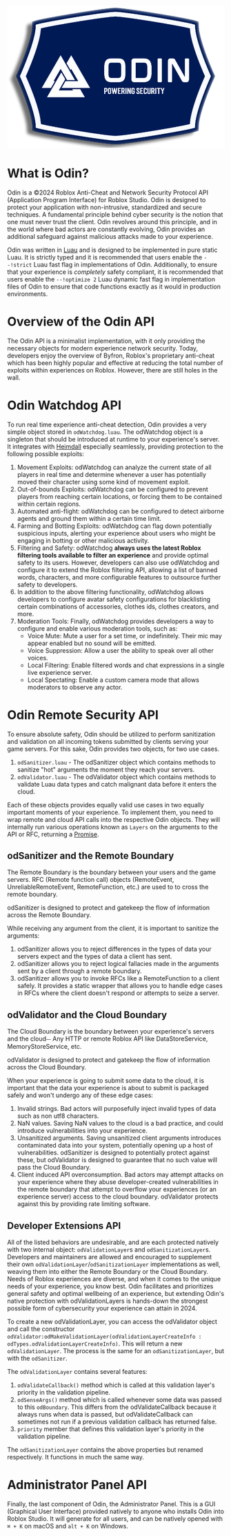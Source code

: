 ![ODIN Logo](../../../../../assets/OdinLogo-2.png)
# What is Odin?
Odin is a ©2024 Roblox Anti-Cheat and Network Security Protocol API (Application Program Interface) for Roblox Studio. Odin is designed to protect your application with non-intrusive, standardized and secure techniques. A fundamental principle behind cyber security is the notion that one must never trust the client. Odin revolves around this principle, and in the world where bad actors are constantly evolving, Odin provides an additional safeguard against malicious attacks made to your experience.

Odin was written in [Luau](https://github.com/luau-lang/luau) and is designed to be implemented in pure static Luau. It is strictly typed and it is recommended that users enable the `--!strict` Luau fast flag in implementations of Odin. Additionally, to ensure that your experience is *completely* safety compliant, it is recommended that users enable the `--!optimize 2` Luau dynamic fast flag in implementation files of Odin to ensure that code functions exactly as it would in production environments.

# Overview of the Odin API
The Odin API is a minimalist implementation, with it only providing the necessary objects for modern experience network security. Today, developers enjoy the overview of Byfron, Roblox's proprietary anti-cheat which has been highly popular and effective at reducing the total number of exploits within experiences on Roblox. However, there are still holes in the wall.

# Odin Watchdog API
To run real time experience anti-cheat detection, Odin provides a very simple object stored in `odWatchdog.luau`. The odWatchdog object is a singleton that should be introduced at runtime to your experience's server. It integrates with [Heimdall](https://github.com/include-marcy/Heimdall) especially seamlessly, providing protection to the following possible exploits:
1. Movement Exploits: odWatchdog can analyze the current state of all players in real time and determine whenever a user has potentially moved their character using some kind of movement exploit.
2. Out-of-bounds Exploits: odWatchdog can be configured to prevent players from reaching certain locations, or forcing them to be contained within certain regions.
3. Automated anti-flight: odWatchdog can be configured to detect airborne agents and ground them within a certain time limit.
4. Farming and Botting Exploits: odWatchdog can flag down potentially suspicious inputs, alerting your experience about users who might be engaging in botting or other malicious activity.
5. Filtering and Safety: odWatchdog **always uses the latest Roblox filtering tools available to filter an experience** and provide optimal safety to its users. However, developers can also use odWatchdog and configure it to extend the Roblox filtering API, allowing a list of banned words, characters, and more configurable features to outsource further safety to developers.
6. In addition to the above filtering functionality, odWatchdog allows developers to configure avatar safety configurations for blacklisting certain combinations of accessories, clothes ids, clothes creators, and more.
7. Moderation Tools: Finally, odWatchdog provides developers a way to configure and enable various moderation tools, such as:
    - Voice Mute: Mute a user for a set time, or indefinitely. Their mic may appear enabled but no sound will be emitted.
    - Voice Suppression: Allow a user the ability to speak over all other voices.
    - Local Filtering: Enable filtered words and chat expressions in a single live experience server.
    - Local Spectating: Enable a custom camera mode that allows moderators to observe any actor.

# Odin Remote Security API
To ensure absolute safety, Odin should be utilized to perform sanitization and validation on all incoming tokens submitted by clients serving your game servers. For this sake, Odin provides two objects, for two use cases.
1. `odSanitizer.luau` - The odSanitizer object which contains methods to sanitize "hot" arguments the moment they reach your servers.
2. `odValidator.luau` - The odValidator object which contains methods to validate Luau data types and catch malignant data before it enters the cloud.

Each of these objects provides equally valid use cases in two equally important moments of your experience.
To implement them, you need to wrap remote and cloud API calls into the respective Odin objects. They will internally run various operations known as `Layers` on the arguments to the API or RFC, returning a [Promise](https://github.com/evaera/roblox-lua-promise).

## odSanitizer and the Remote Boundary
The Remote Boundary is the boundary between your users and the game servers. RFC (Remote function call) objects (RemoteEvent, UnreliableRemoteEvent, RemoteFunction, etc.) are used to to cross the remote boundary.

odSanitizer is designed to protect and gatekeep the flow of information across the Remote Boundary.

While receiving any argument from the client, it is important to sanitize the arguments:
1. odSanitizer allows you to reject differences in the types of data your servers expect and the types of data a client has sent.
2. odSanitizer allows you to reject logical fallacies made in the arguments sent by a client through a remote boundary.
3. odSanitizer allows you to invoke RFCs like a RemoteFunction to a client safely. It provides a static wrapper that allows you to handle edge cases in RFCs where the client doesn't respond or attempts to seize a server.

## odValidator and the Cloud Boundary
The Cloud Boundary is the boundary between your experience's servers and the cloud⏤ Any HTTP or remote Roblox API like DataStoreService, MemoryStoreService, etc.

odValidator is designed to protect and gatekeep the flow of information across the Cloud Boundary.

When your experience is going to submit some data to the cloud, it is important that the data your experience is about to submit is packaged safely and won't undergo any of these edge cases:
1. Invalid strings. Bad actors will purposefully inject invalid types of data such as non utf8 characters.
2. NaN values. Saving NaN values to the cloud is a bad practice, and could introduce vulnerabilities into your experience.
3. Unsanitized arguments. Saving unsanitized client arguments introduces contaminated data into your system, potentially opening up a host of vulnerabilities. odSanitizer is designed to potentially protect against these, but odValidator is designed to guarantee that no such value will pass the Cloud Boundary.
4. Client induced API overconsumption. Bad actors may attempt attacks on your experience where they abuse developer-created vulnerabilities in the remote boundary that attempt to overflow your experiences (or an experience server) access to the cloud boundary. odValidator protects against this by providing rate limiting software.

## Developer Extensions API
All of the listed behaviors are undesirable, and are each protected natively with two internal object: `odValidationLayer`s and `odSanitizationLayer`s. Developers and maintainers are allowed and encouraged to supplement their own `odValidationLayer`/`odSanitizationLayer` implementations as well, weaving them into either the Remote Boundary or the Cloud Boundary.
Needs of Roblox experiences are diverse, and when it comes to the unique needs of your experience, you know best. Odin facilitates and prioritizes general safety and optimal wellbeing of an experience, but extending Odin's native protection with odValidationLayers is hands-down the strongest possible form of cybersecurity your experience can attain in 2024.

To create a new odValidationLayer, you can access the odValidator object and call the constructor `odValidator:odMakeValidationLayer(odValidationLayerCreateInfo : odTypes.odValidationLayerCreateInfo)`. This will return a new `odValidationLayer`.
The process is the same for an `odSanitizationLayer`, but with the `odSanitizer`.

The `odValidationLayer` contains several features:
1. `odValidateCallback()` method which is called at this validation layer's priority in the validation pipeline.
2. `odSenseArgs()` method which is called whenever some data was passed to this `odBoundary`. This differs from the odValidateCallback because it always runs when data is passed, but odValidateCallback can sometimes not run if a previous validation callback has returned false.
3. `priority` member that defines this validation layer's priority in the validation pipeline.

The `odSanitizationLayer` contains the above properties but renamed respectively. It functions in much the same way.

# Administrator Panel API
Finally, the last component of Odin, the Administrator Panel. This is a GUI (Graphical User Interface) provided natively to anyone who installs Odin into Roblox Studio. It will generate for all users, and can be natively opened with `⌘ + K` on macOS and `alt + K` on Windows.